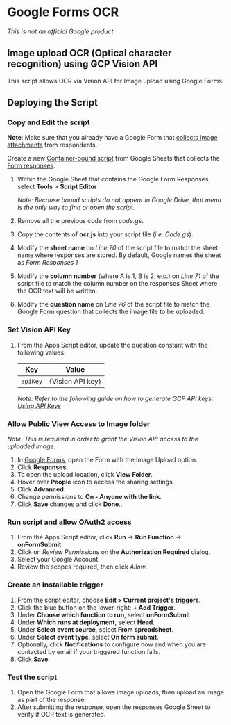 # Google Forms OCR

_This is not an official Google product_

## Image upload OCR (Optical character recognition) using GCP Vision API

This script allows OCR via Vision API for Image upload using Google Forms.

## Deploying the Script

### Copy and Edit the script

**Note**: Make sure that you already have a Google Form that [collects image attachments](https://support.google.com/a/users/answer/9308632?hl=en) from respondents.

Create a new [Container-bound script](https://developers.google.com/apps-script/guides/bound) from Google Sheets that collects the [Form responses](https://support.google.com/docs/answer/139706?hl=en#spreadsheet).

1.  Within the Google Sheet that contains the Google Form Responses, select **Tools** > **Script Editor**

    _Note: Because bound scripts do not appear in Google Drive, that menu is the only way to find or open the script._

1.  Remove all the previous code from _code.gs_.
1.  Copy the contents of **ocr.js** into your script file (_i.e. Code.gs_).
1.  Modify the **sheet name** on _Line 70_ of the script file to match the sheet name where responses are stored. By default, Google names the sheet as _Form Responses 1_
1.  Modify the **column number** (where A is 1, B is 2, etc.) on _Line 71_ of the script file to match the column number on the responses Sheet where the OCR text will be written.
1.  Modify the **question name** on _Line 76_ of the script file to match the Google Form question that collects the image file to be uploaded.

### Set Vision API Key

1.  From the Apps Script editor, update the question constant with the following values:

    | Key      | Value            |
    | -------- | ---------------- |
    | `apiKey` | {Vision API key} |

    _Note: Refer to the following guide on how to generate GCP API keys: [Using API Keys](https://cloud.google.com/docs/authentication/api-keys?hl=en)_

### Allow Public View Access to Image folder

_Note: This is required in order to grant the Vision API access to the uploaded image._

1.  In [Google Forms](https://forms.google.com/), open the Form with the Image Upload option.
1.  Click **Responses**.
1.  To open the upload location, click **View Folder**.
1.  Hover over **People** icon to access the sharing settings.
1.  Click **Advanced**.
1.  Change permissions to **On - Anyone with the link**.
1.  Click **Save** changes and click **Done**..

### Run script and allow OAuth2 access

1.  From the Apps Script editor, click **Run** ->
    **Run Function** -> **onFormSubmit**.
1.  Click on _Review Permissions_ on the **Authorization Required** dialog.
1.  Select your Google Account.
1.  Review the scopes required, then click _Allow_.

### Create an installable trigger

1. From the script editor, choose **Edit > Current project's triggers**.
1. Click the blue button on the lower-right: **+ Add Trigger**.
1. Under **Choose which function to run**, select **onFormSubmit**.
1. Under **Which runs at deployment**, select **Head**.
1. Under **Select event source**, select **From spreadsheet**.
1. Under **Select event type**, select **On form submit**.
1. Optionally, click **Notifications** to configure how and when you are contacted by email if your triggered function fails.
1. Click **Save**.

### Test the script

1. Open the Google Form that allows image uploads, then upload an image as part of the response.
1. After submitting the response, open the responses Google Sheet to verify if OCR text is generated.
